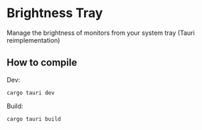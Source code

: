 # Brightness Tray

Manage the brightness of monitors from your system tray (Tauri reimplementation)

## How to compile

Dev:
```
cargo tauri dev
```

Build:
```
cargo tauri build
```
